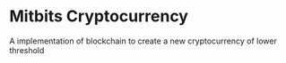 # Mitbits Cryptocurrency
A implementation of blockchain to create a new cryptocurrency of lower threshold 
